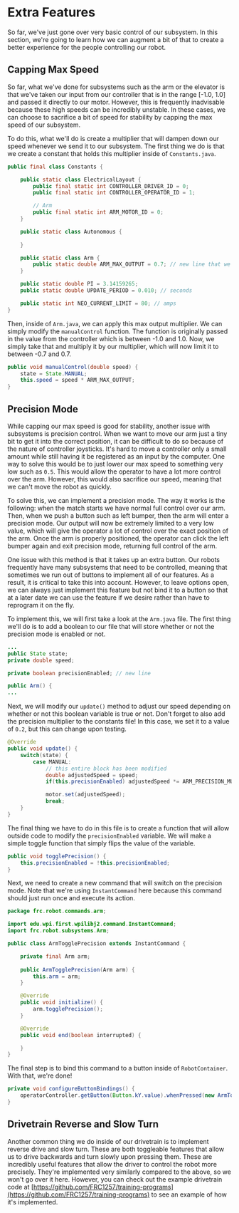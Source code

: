 # Extra Features

So far, we've just gone over very basic control of our subsystem. In this section, we're going to learn how we can augment a bit of that to create a better experience for the people controlling our robot.

## Capping Max Speed

So far, what we've done for subsystems such as the arm or the elevator is that we've taken our input from our controller that is in the range [-1.0, 1.0] and passed it directly to our motor. However, this is frequently inadvisable because these high speeds can be incredibly unstable. In these cases, we can choose to sacrifice a bit of speed for stability by capping the max speed of our subsystem.

To do this, what we'll do is create a multiplier that will dampen down our speed whenever we send it to our subsystem. The first thing we do is that we create a constant that holds this multiplier inside of `Constants.java`.

```java
public final class Constants {

    public static class ElectricalLayout {
        public final static int CONTROLLER_DRIVER_ID = 0;
        public final static int CONTROLLER_OPERATOR_ID = 1;

        // Arm
        public final static int ARM_MOTOR_ID = 0;
    }

    public static class Autonomous {
        
    }

    public static class Arm {
        public static double ARM_MAX_OUTPUT = 0.7; // new line that we are adding
    }

    public static double PI = 3.14159265;
    public static double UPDATE_PERIOD = 0.010; // seconds

    public static int NEO_CURRENT_LIMIT = 80; // amps
}
```

Then, inside of `Arm.java`, we can apply this max output multiplier. We can simply modify the `manualControl` function. The function is originally passed in the value from the controller which is between -1.0 and 1.0. Now, we simply take that and multiply it by our multiplier, which will now limit it to between -0.7 and 0.7.

```java
public void manualControl(double speed) {
    state = State.MANUAL;
    this.speed = speed * ARM_MAX_OUTPUT;
}
```

## Precision Mode

While capping our max speed is good for stability, another issue with subsystems is precision control. When we want to move our arm just a tiny bit to get it into the correct position, it can be difficult to do so because of the nature of controller joysticks. It's hard to move a controller only a small amount while still having it be registered as an input by the computer. One way to solve this would be to just lower our max speed to something very low such as `0.5`. This would allow the operator to have a lot more control over the arm. However, this would also sacrifice our speed, meaning that we can't move the robot as quickly.

To solve this, we can implement a precision mode. The way it works is the following: when the match starts we have normal full control over our arm. Then, when we push a button such as left bumper, then the arm will enter a precision mode. Our output will now be extremely limited to a very low value, which will give the operator a lot of control over the exact position of the arm. Once the arm is properly positioned, the operator can click the left bumper again and exit precision mode, returning full control of the arm.

One issue with this method is that it takes up an extra button. Our robots frequently have many subsystems that need to be controlled, meaning that sometimes we run out of buttons to implement all of our features. As a result, it is critical to take this into account. However, to leave options open, we can always just implement this feature but not bind it to a button so that at a later date we can use the feature if we desire rather than have to reprogram it on the fly.

To implement this, we will first take a look at the `Arm.java` file. The first thing we'll do is to add a boolean to our file that will store whether or not the precision mode is enabled or not.

```java
...
public State state;
private double speed;

private boolean precisionEnabled; // new line

public Arm() {
...
```

Next, we will modify our `update()` method to adjust our speed depending on whether or not this boolean variable is true or not. Don't forget to also add the precision multiplier to the constants file! In this case, we set it to a value of `0.2`, but this can change upon testing.

```java
@Override
public void update() {
    switch(state) {
        case MANUAL:
            // this entire block has been modified
            double adjustedSpeed = speed;
            if(this.precisionEnabled) adjustedSpeed *= ARM_PRECISION_MULT;

            motor.set(adjustedSpeed);
            break;
    }
}
```

The final thing we have to do in this file is to create a function that will allow outside code to modify the `precisionEnabled` variable. We will make a simple toggle function that simply flips the value of the variable.

```java
public void togglePrecision() {
    this.precisionEnabled = !this.precisionEnabled;
}
```

Next, we need to create a new command that will switch on the precision mode. Note that we're using `InstantCommand` here because this command should just run once and execute its action.

```java
package frc.robot.commands.arm;

import edu.wpi.first.wpilibj2.command.InstantCommand;
import frc.robot.subsystems.Arm;

public class ArmTogglePrecision extends InstantCommand {

    private final Arm arm;
    
    public ArmTogglePrecision(Arm arm) {
        this.arm = arm;
    }

    @Override
    public void initialize() {
        arm.togglePrecision();
    }

    @Override
    public void end(boolean interrupted) {

    }
}
```

The final step is to bind this command to a button inside of `RobotContainer`. With that, we're done!

```java
private void configureButtonBindings() {
    operatorController.getButton(Button.kY.value).whenPressed(new ArmTogglePrecision(arm));
}
```

## Drivetrain Reverse and Slow Turn

Another common thing we do inside of our drivetrain is to implement reverse drive and slow turn. These are both toggleable features that allow us to drive backwards and turn slowly upon pressing them. These are incredibly useful features that allow the driver to control the robot more precisely. They're implemented very similarly compared to the above, so we won't go over it here. However, you can check out the example drivetrain code at [https://github.com/FRC1257/training-programs](https://github.com/FRC1257/training-programs) to see an example of how it's implemented.
